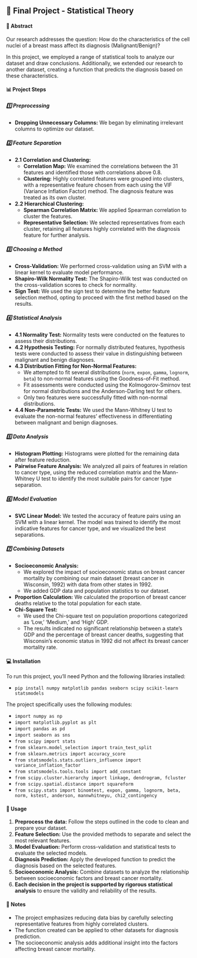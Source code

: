 ## 🧬 Final Project - Statistical Theory

#### 📝 Abstract

Our research addresses the question: How do the characteristics of the cell nuclei of a breast mass affect its diagnosis (Malignant/Benign)?

In this project, we employed a range of statistical tools to analyze our dataset and draw conclusions. Additionally, we extended our research to another dataset, creating a function that predicts the diagnosis based on these characteristics.

#### 📊 Project Steps

##### 1️⃣ Preprocessing

- **Dropping Unnecessary Columns:** We began by eliminating irrelevant columns to optimize our dataset.

##### 2️⃣ Feature Separation

- **2.1 Correlation and Clustering:**
  - **Correlation Map:** We examined the correlations between the 31 features and identified those with correlations above 0.8.
  - **Clustering:** Highly correlated features were grouped into clusters, with a representative feature chosen from each using the VIF (Variance Inflation Factor) method. The diagnosis feature was treated as its own cluster.
- **2.2 Hierarchical Clustering:**
  - **Spearman Correlation Matrix:** We applied Spearman correlation to cluster the features.
  - **Representative Selection:** We selected representatives from each cluster, retaining all features highly correlated with the diagnosis feature for further analysis.

##### 3️⃣ Choosing a Method

- **Cross-Validation:** We performed cross-validation using an SVM with a linear kernel to evaluate model performance.
- **Shapiro-Wilk Normality Test:** The Shapiro-Wilk test was conducted on the cross-validation scores to check for normality.
- **Sign Test:** We used the sign test to determine the better feature selection method, opting to proceed with the first method based on the results.

##### 4️⃣ Statistical Analysis

- **4.1 Normality Test:** Normality tests were conducted on the features to assess their distributions.
- **4.2 Hypothesis Testing:** For normally distributed features, hypothesis tests were conducted to assess their value in distinguishing between malignant and benign diagnoses.
- **4.3 Distribution Fitting for Non-Normal Features:**
  - We attempted to fit several distributions (`norm`, `expon`, `gamma`, `lognorm`, `beta`) to non-normal features using the Goodness-of-Fit method.
  - Fit assessments were conducted using the Kolmogorov-Smirnov test for normal distributions and the Anderson-Darling test for others.
  - Only two features were successfully fitted with non-normal distributions.
- **4.4 Non-Parametric Tests:** We used the Mann-Whitney U test to evaluate the non-normal features’ effectiveness in differentiating between malignant and benign diagnoses.

##### 5️⃣ Data Analysis

- **Histogram Plotting:** Histograms were plotted for the remaining data after feature reduction.
- **Pairwise Feature Analysis:** We analyzed all pairs of features in relation to cancer type, using the reduced correlation matrix and the Mann-Whitney U test to identify the most suitable pairs for cancer type separation.

##### 6️⃣ Model Evaluation

- **SVC Linear Model:** We tested the accuracy of feature pairs using an SVM with a linear kernel. The model was trained to identify the most indicative features for cancer type, and we visualized the best separations.

##### 7️⃣ Combining Datasets

- **Socioeconomic Analysis:**
  - We explored the impact of socioeconomic status on breast cancer mortality by combining our main dataset (breast cancer in Wisconsin, 1992) with data from other states in 1992.
  - We added GDP data and population statistics to our dataset.
- **Proportion Calculation:** We calculated the proportion of breast cancer deaths relative to the total population for each state.
- **Chi-Square Test:**
  - We used the Chi-square test on population proportions categorized as ‘Low,’ ‘Medium,’ and ‘High’ GDP.
  - The results indicated no significant relationship between a state’s GDP and the percentage of breast cancer deaths, suggesting that Wisconsin’s economic status in 1992 did not affect its breast cancer mortality rate.

#### 💻 Installation

To run this project, you’ll need Python and the following libraries installed:

- `pip install numpy matplotlib pandas seaborn scipy scikit-learn statsmodels`

The project specifically uses the following modules:

- `import numpy as np`
- `import matplotlib.pyplot as plt`
- `import pandas as pd`
- `import seaborn as sns`
- `from scipy import stats`
- `from sklearn.model_selection import train_test_split`
- `from sklearn.metrics import accuracy_score`
- `from statsmodels.stats.outliers_influence import variance_inflation_factor`
- `from statsmodels.tools.tools import add_constant`
- `from scipy.cluster.hierarchy import linkage, dendrogram, fcluster`
- `from scipy.spatial.distance import squareform`
- `from scipy.stats import binomtest, expon, gamma, lognorm, beta, norm, kstest, anderson, mannwhitneyu, chi2_contingency`

#### 🚀 Usage

1. **Preprocess the data:** Follow the steps outlined in the code to clean and prepare your dataset.
2. **Feature Selection:** Use the provided methods to separate and select the most relevant features.
3. **Model Evaluation:** Perform cross-validation and statistical tests to evaluate the selected models.
4. **Diagnosis Prediction:** Apply the developed function to predict the diagnosis based on the selected features.
5. **Socioeconomic Analysis:** Combine datasets to analyze the relationship between socioeconomic factors and breast cancer mortality.
6. **Each decision in the project is supported by rigorous statistical analysis** to ensure the validity and reliability of the results.

#### 📌 Notes

- The project emphasizes reducing data bias by carefully selecting representative features from highly correlated clusters.
- The function created can be applied to other datasets for diagnosis prediction.
- The socioeconomic analysis adds additional insight into the factors affecting breast cancer mortality.
